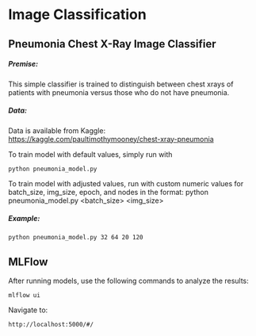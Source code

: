 # Image Classification
## Pneumonia Chest X-Ray Image Classifier

##### Premise:
This simple classifier is trained to distinguish between chest xrays of patients with pneumonia
versus those who do not have pneumonia.


##### Data:
Data is available from Kaggle: https://kaggle.com/paultimothymooney/chest-xray-pneumonia


To train model with default values, simply run with 
```
python pneumonia_model.py
```

To train model with adjusted values, run with custom numeric values for batch_size, img_size, epoch, and nodes in the format: python pneumonia_model.py <batch_size> <img_size> <epoch> <nodes>

##### Example: 
```
python pneumonia_model.py 32 64 20 120
```

## MLFlow

After running models, use the following commands to analyze the results:
```
mlflow ui
```

Navigate to:
```
http://localhost:5000/#/
```
